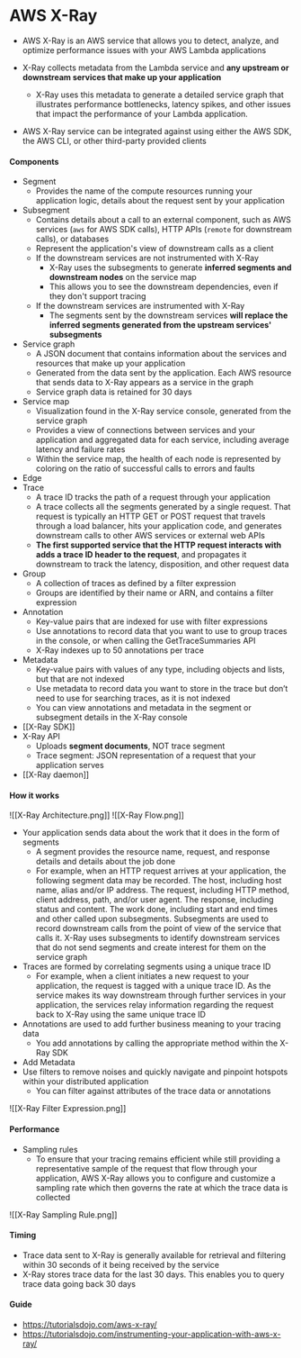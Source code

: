 # AWS X-Ray

- AWS X-Ray is an AWS service that allows you to detect, analyze, and optimize performance issues with your AWS Lambda applications

- X-Ray collects metadata from the Lambda service and **any upstream or downstream services that make up your application**
	- X-Ray uses this metadata to generate a detailed service graph that illustrates performance bottlenecks, latency spikes, and other issues that impact the performance of your Lambda application.

- AWS X-Ray service can be integrated against using either the AWS SDK, the AWS CLI, or other third-party provided clients

#### Components
- Segment
	- Provides the name of the compute resources running your application logic, details about the request sent by your application
- Subsegment
	- Contains details about a call to an external component, such as AWS services (`aws` for AWS SDK calls), HTTP APIs (`remote` for downstream calls), or databases
	- Represent the application's view of downstream calls as a client
	- If the downstream services are not instrumented with X-Ray
		- X-Ray uses the subsegments to generate **inferred segments and downstream nodes** on the service map
		- This allows you to see the downstream dependencies, even if they don't support tracing
	- If the downstream services are instrumented with X-Ray
		- The segments sent by the downstream services **will replace the inferred segments generated from the upstream services' subsegments**
- Service graph
	- A JSON document that contains information about the services and resources that make up your application
	- Generated from the data sent by the application. Each AWS resource that sends data to X-Ray appears as a service in the graph
	- Service graph data is retained for 30 days
- Service map
	- Visualization found in the X-Ray service console, generated from the service graph
	- Provides a view of connections between services and your application and aggregated data for each service, including average latency and failure rates
	- Within the service map, the health of each node is represented by coloring on the ratio of successful calls to errors and faults
- Edge
- Trace
	- A trace ID tracks the path of a request through your application
	- A trace collects all the segments generated by a single request. That request is typically an HTTP GET or POST request that travels through a load balancer, hits your application code, and generates downstream calls to other AWS services or external web APIs
	- **The first supported service that the HTTP request interacts with adds a trace ID header to the request**, and propagates it downstream to track the latency, disposition, and other request data
- Group
	- A collection of traces as defined by a filter expression
	- Groups are identified by their name or ARN, and contains a filter expression
- Annotation
	- Key-value pairs that are indexed for use with filter expressions
	- Use annotations to record data that you want to use to group traces in the console, or when calling the GetTraceSummaries API
	- X-Ray indexes up to 50 annotations per trace
- Metadata
	- Key-value pairs with values of any type, including objects and lists, but that are not indexed
	- Use metadata to record data you want to store in the trace but don’t need to use for searching traces, as it is not indexed
	- You can view annotations and metadata in the segment or subsegment details in the X-Ray console
- [[X-Ray SDK]]
- X-Ray API
	- Uploads **segment documents**, NOT trace segment
	- Trace segment: JSON representation of a request that your application serves
- [[X-Ray daemon]]


#### How it works 

![[X-Ray Architecture.png]]
![[X-Ray Flow.png]]

- Your application sends data about the work that it does in the form of segments
	- A segment provides the resource name, request, and response details and details about the job done
	- For example, when an HTTP request arrives at your application, the following segment data may be recorded. The host, including host name, alias and/or IP address. The request, including HTTP method, client address, path, and/or user agent. The response, including status and content. The work done, including start and end times and other called upon subsegments. Subsegments are used to record downstream calls from the point of view of the service that calls it. X-Ray uses subsegments to identify downstream services that do not send segments and create interest for them on the service graph
- Traces are formed by correlating segments using a unique trace ID
	- For example, when a client initiates a new request to your application, the request is tagged with a unique trace ID. As the service makes its way downstream through further services in your application, the services relay information regarding the request back to X-Ray using the same unique trace ID
- Annotations are used to add further business meaning to your tracing data
	- You add annotations by calling the appropriate method within the X-Ray SDK
- Add Metadata 
- Use filters to remove noises and quickly navigate and pinpoint hotspots within your distributed application
	- You can filter against attributes of the trace data or annotations
	
![[X-Ray Filter Expression.png]]


#### Performance
- Sampling rules
	- To ensure that your tracing remains efficient while still providing a representative sample of the request that flow through your application, AWS X-Ray allows you to configure and customize a sampling rate which then governs the rate at which the trace data is collected

![[X-Ray Sampling Rule.png]]


#### Timing
-	Trace data sent to X-Ray is generally available for retrieval and filtering within 30 seconds of it being received by the service
-	X-Ray stores trace data for the last 30 days. This enables you to query trace data going back 30 days

#### Guide
- https://tutorialsdojo.com/aws-x-ray/
- https://tutorialsdojo.com/instrumenting-your-application-with-aws-x-ray/